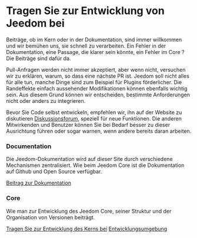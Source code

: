 # Tragen Sie zur Entwicklung von Jeedom bei

Beiträge, ob im Kern oder in der Dokumentation, sind immer willkommen und wir bemühen uns, sie schnell zu verarbeiten. Ein Fehler in der Dokumentation, eine Passage, die klarer sein könnte, ein Fehler im Core ? Die Beiträge sind dafür da.

Pull-Anfragen werden nicht immer akzeptiert, aber wenn nicht, versuchen wir zu erklären, warum, so dass eine nächste PR ist. Jeedom soll nicht alles für alle tun, manche Dinge sind zum Beispiel für Plugins förderlicher. Die Randeffekte einfach aussehender Modifikationen können ebenfalls wichtig sein. Aus diesem Grund können wir entscheiden, bestimmte Anforderungen nicht oder anders zu integrieren.

Bevor Sie Code selbst entwickeln, empfehlen wir, ihn auf der Website zu diskutieren [Diskussionsforum](https://community.jeedom.com/), speziell für neue Funktionen. Die anderen Mitwirkenden und Benutzer können Sie bei Bedarf besser zu dieser Ausrichtung führen oder sogar warnen, wenn andere bereits daran arbeiten.

### Documentation

Die Jeedom-Dokumentation wird auf dieser Site durch verschiedene Mechanismen zentralisiert. Wie beim Jeedom Core ist die Dokumentation auf Github und Open Source verfügbar.

[Beitrag zur Dokumentation](/de_DE/contribute/doc)

### Core

Wie man zur Entwicklung des Jeedom Core, seiner Struktur und der Organisation von Versionen beiträgt.

[Tragen Sie zur Entwicklung des Kerns bei](/de_DE/contribute/core)
[Entwicklungsumgebung](/de_DE/contribute/dev_env)
